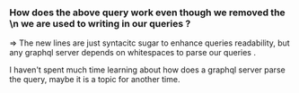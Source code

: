 ### How does the above query work even though we removed the **\n** we are used to writing in our queries ?
=> The new lines are just syntacitc sugar to enhance queries readability, but any graphql server depends on whitespaces to parse our queries . 

I haven't spent much time learning about how does a graphql server parse the query, maybe it is a topic for another time.